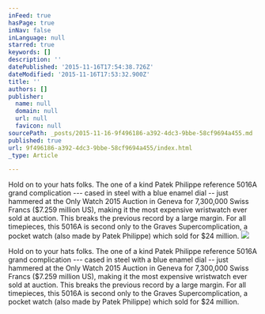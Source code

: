 ```yaml
---
inFeed: true
hasPage: true
inNav: false
inLanguage: null
starred: true
keywords: []
description: ''
datePublished: '2015-11-16T17:54:38.726Z'
dateModified: '2015-11-16T17:53:32.900Z'
title: ''
authors: []
publisher:
  name: null
  domain: null
  url: null
  favicon: null
sourcePath: _posts/2015-11-16-9f496186-a392-4dc3-9bbe-58cf9694a455.md
published: true
url: 9f496186-a392-4dc3-9bbe-58cf9694a455/index.html
_type: Article

---
```

Hold on to your hats folks.  The one of a kind Patek Philippe reference 5016A grand complication --- cased in steel with a blue enamel dial -- just hammered at the Only Watch 2015 Auction in Geneva for 7,300,000 Swiss Francs ($7.259 million US), making it the most expensive wristwatch ever sold at auction.  This breaks the previous record by a large margin.  For all timepieces, this 5016A is second only to the Graves Supercomplication, a pocket watch (also made by Patek Philippe) which sold for $24 million.
![](https://the-grid-user-content.s3-us-west-2.amazonaws.com/beb842c1-b470-4e42-8616-f533e7134f4a.JPG)

Hold on to your hats folks.  The one of a kind Patek Philippe reference 5016A grand complication --- cased in steel with a blue enamel dial -- just hammered at the Only Watch 2015 Auction in Geneva for 7,300,000 Swiss Francs ($7.259 million US), making it the most expensive wristwatch ever sold at auction.  This breaks the previous record by a large margin.  For all timepieces, this 5016A is second only to the Graves Supercomplication, a pocket watch (also made by Patek Philippe) which sold for $24 million.